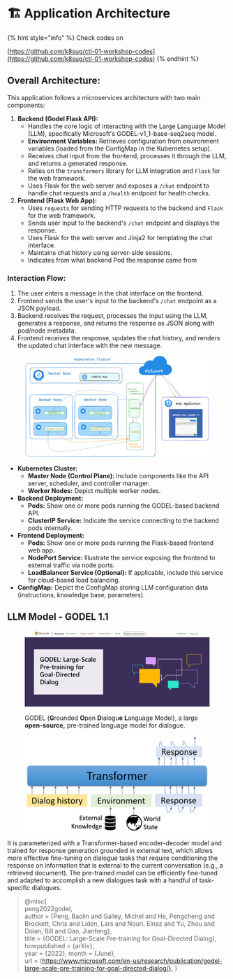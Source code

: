 # 🏗️ Application Architecture

{% hint style="info" %}
Check codes on

[https://github.com/k8sug/ctl-01-workshop-codes](https://github.com/k8sug/ctl-01-workshop-codes)
{% endhint %}

## **Overall Architecture:**

This application follows a microservices architecture with two main components:

1. **Backend (Godel Flask API):**
   * Handles the core logic of interacting with the Large Language Model (LLM), specifically Microsoft's GODEL-v1\_1-base-seq2seq model.
   * **Environment Variables:** Retrieves configuration from environment variables (loaded from the ConfigMap in the Kubernetes setup).
   * Receives chat input from the frontend, processes it through the LLM, and returns a generated response.
   * Relies on the `transformers` library for LLM integration and `Flask` for the web framework.
   * Uses Flask for the web server and exposes a `/chat` endpoint to handle chat requests and a `/health` endpoint for health checks.
2. **Frontend (Flask Web App):**
   * Uses `requests` for sending HTTP requests to the backend and `Flask` for the web framework.
   * Sends user input to the backend's `/chat` endpoint and displays the response.
   * Uses Flask for the web server and Jinja2 for templating the chat interface.
   * Maintains chat history using server-side sessions.
   * Indicates from what backend Pod the response came from

### **Interaction Flow:**

1. The user enters a message in the chat interface on the frontend.
2. Frontend sends the user's input to the backend's `/chat` endpoint as a JSON payload.
3. Backend receives the request, processes the input using the LLM, generates a response, and returns the response as JSON along with pod/node metadata.
4. Frontend receives the response, updates the chat history, and renders the updated chat interface with the new message.

<figure><img src=".gitbook/assets/image (33).png" alt=""><figcaption></figcaption></figure>

* **Kubernetes Cluster:**
  * **Master Node (Control Plane):** Include components like the API server, scheduler, and controller manager.
  * **Worker Nodes:** Depict multiple worker nodes.
* **Backend Deployment:**
  * **Pods:** Show one or more pods running the GODEL-based backend API.
  * **ClusterIP Service:** Indicate the service connecting to the backend pods internally.
* **Frontend Deployment:**
  * **Pods:** Show one or more pods running the Flask-based frontend web app.
  * **NodePort Service:** Illustrate the service exposing the frontend to external traffic via node ports.
  * **LoadBalancer Service (Optional):** If applicable, include this service for cloud-based load balancing.
* **ConfigMap:** Depict the ConfigMap storing LLM configuration data (instructions, knowledge base, parameters).

## &#x20;LLM Model - GODEL 1.1&#x20;

<figure><img src=".gitbook/assets/image (19) (1).png" alt=""><figcaption><p>GODEL (<strong>G</strong>rounded <strong>O</strong>pen <strong>D</strong>ialogu<strong>e</strong> <strong>L</strong>anguage Model), a large <strong>open-source,</strong> pre-trained language model for dialogue. </p></figcaption></figure>

<figure><img src=".gitbook/assets/image (16) (1).png" alt=""><figcaption></figcaption></figure>

It is parameterized with a Transformer-based encoder-decoder model and trained for response generation grounded in external text, which allows more effective fine-tuning on dialogue tasks that require conditioning the response on information that is external to the current conversation (e.g., a retrieved document). The pre-trained model can be efficiently fine-tuned and adapted to accomplish a new dialogues task with a handful of task-specific dialogues.

> @misc{\
> peng2022godel, \
> author = {Peng, Baolin and Galley, Michel and He, Pengcheng and Brockett, Chris and Liden, Lars and Nouri, Elnaz and Yu, Zhou and Dolan, Bill and Gao, Jianfeng}, \
> title = {GODEL: Large-Scale Pre-training for Goal-Directed Dialog}, \
> howpublished = {arXiv}, \
> year = {2022}, month = {June}, \
> url = {https://www.microsoft.com/en-us/research/publication/godel-large-scale-pre-training-for-goal-directed-dialog/}, }
